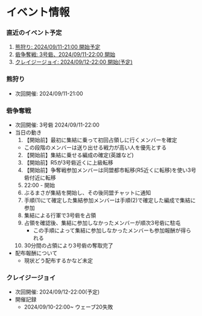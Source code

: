 # イベント情報


### 直近のイベント予定
1. [熊狩り: 2024/09/11-21:00 開始予定](#熊狩り)
2. [砦争奪戦: 3号砦、2024/09/11-22:00 開始](#砦争奪戦)
3. [クレイジージョイ: 2024/09/12-22:00 開始(予定)](#クレイジージョイ)


### 熊狩り
- 次回開催: 2024/09/11-21:00


### 砦争奪戦
- 次回開催: 3号砦 2024/09/11-22:00
- 当日の動き
  1. 【開始前】最初に集結に乗って初回占領しに行くメンバーを確定
    - この段階のメンバーは送り出せる戦力が高い人を優先とする
  2. 【開始前】集結に乗せる編成の確定(英雄など)
  3. 【開始前】R5が3号砦近くに上級転移
  4. 【開始前】争奪戦参加メンバーは同盟都市転移(R5近くに転移)を使い3号砦付近に転移
  5. 22:00 - 開始
  6. ぶるまさが集結を開始し、その後同盟チャットに通知
  7. 手順(1)にて確定した集結参加メンバーは手順(2)で確定した編成で集結に参加
  8. 集結による行軍で3号砦を占領
  9. 占領を確認後、集結に参加しなかったメンバーが順次3号砦に駐屯
     - この手順によって集結に参加しなかったメンバーも参加報酬が得られる
  10. 30分間の占領により3号砦の奪取完了
- 配布報酬について
  - 現状どう配布するかなど未定


### クレイジージョイ
- 次回開催: 2024/09/12-22:00(予定)
- 開催記録
  - 2024/09/10-22:00~ ウェーブ20失敗
